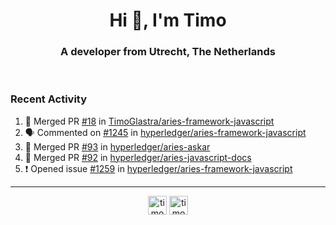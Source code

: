 <h1 align="center">Hi 👋, I'm Timo</h1>
<h3 align="center">A developer from Utrecht, The Netherlands</h3>
<br/>
<!-- https://github.com/rahuldkjain/github-profile-readme-generator --!>

<!--  <p align="left"><img src="https://github-readme-stats.vercel.app/api?username=timoglastra&show_icons=true&count_private=true&" alt="timoglastra" /></p> --!>

<!--
Github language stats
<p align="left"><img src="https://github-readme-stats.vercel.app/api/top-langs/?username=timoglastra&layout=compact" alt="timoglastra" /><p>
-->

<!-- Codestats language stats -->
<!-- <p align="left"><img src="https://codestats-readme.vercel.app/api/top-langs/?username=timoglastra&layout=compact&language_count=12" alt="timoglastra" /><p>    --!>
  
<h3>Recent Activity</h3>

<!--START_SECTION:activity-->
1. 🎉 Merged PR [#18](https://github.com/TimoGlastra/aries-framework-javascript/pull/18) in [TimoGlastra/aries-framework-javascript](https://github.com/TimoGlastra/aries-framework-javascript)
2. 🗣 Commented on [#1245](https://github.com/hyperledger/aries-framework-javascript/issues/1245) in [hyperledger/aries-framework-javascript](https://github.com/hyperledger/aries-framework-javascript)
3. 🎉 Merged PR [#93](https://github.com/hyperledger/aries-askar/pull/93) in [hyperledger/aries-askar](https://github.com/hyperledger/aries-askar)
4. 🎉 Merged PR [#92](https://github.com/hyperledger/aries-javascript-docs/pull/92) in [hyperledger/aries-javascript-docs](https://github.com/hyperledger/aries-javascript-docs)
5. ❗️ Opened issue [#1259](https://github.com/hyperledger/aries-framework-javascript/issues/1259) in [hyperledger/aries-framework-javascript](https://github.com/hyperledger/aries-framework-javascript)
<!--END_SECTION:activity-->

---

<p align="center">
<a href="https://twitter.com/timoglastra" target="blank"><img align="center" src="https://cdn.jsdelivr.net/npm/simple-icons@3.0.1/icons/twitter.svg" alt="timoglastra" height="30" width="30" /></a>
<a href="https://linkedin.com/in/timoglastra" target="blank"><img align="center" src="https://cdn.jsdelivr.net/npm/simple-icons@3.0.1/icons/linkedin.svg" alt="timoglastra" height="30" width="30" /></a>
</p>



